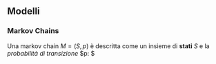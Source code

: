 ## Modelli
### Markov Chains
Una markov chain $M=(S,p)$ è descritta come un insieme di **stati** $S$ e la *probabilità di transizione* $p: $ 